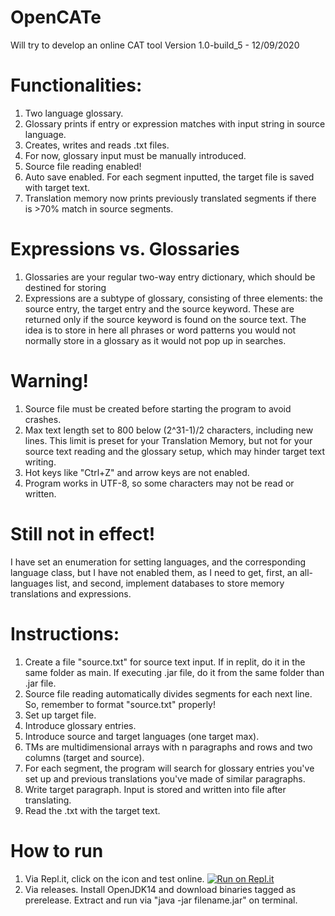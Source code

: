 # OpenCATe
Will try to develop an online CAT tool
Version 1.0-build_5 - 12/09/2020

# Functionalities:
1. Two language glossary.
2. Glossary prints if entry or expression matches with input string in source language.
3. Creates, writes and reads .txt files.
4. For now, glossary input must be manually introduced.
5. Source file reading enabled!
6. Auto save enabled. For each segment inputted, the target file is saved with target text.
7. Translation memory now prints previously translated segments if there is >70% match in source segments.

# Expressions vs. Glossaries
1. Glossaries are your regular two-way entry dictionary, which should be destined for storing 
2. Expressions are a subtype of glossary, consisting of three elements: the source entry, the target entry and the source keyword. These are returned only if the source keyword is found on the source text. The idea is to store in here all phrases or word patterns you would not normally store in a glossary as it would not pop up in searches.

# Warning!
1. Source file must be created before starting the program to avoid crashes.
2. Max text length set to 800 below (2^31-1)/2 characters, including new lines. This limit is preset for your Translation Memory, but not for your source text reading and the glossary setup, which may hinder target text writing. 
3. Hot keys like "Ctrl+Z" and arrow keys are not enabled.
4. Program works in UTF-8, so some characters may not be read or written. 

# Still not in effect!
I have set an enumeration for setting languages, and the corresponding language class, but I have not enabled them, as I need to get, first, an all-languages list, and second, implement databases to store memory translations and expressions.

# Instructions:
1. Create a file "source.txt" for source text input. If in replit, do it in the same folder as main. If executing .jar file, do it from the same folder than .jar file.
2. Source file reading automatically divides segments for each next line. So, remember to format "source.txt" properly!
3. Set up target file.
4. Introduce glossary entries.
5. Introduce source and target languages (one target max).
6. TMs are multidimensional arrays with n paragraphs and rows and two columns (target and source).
7. For each segment, the program will search for glossary entries you've set up and previous translations you've made of similar paragraphs.
8. Write target paragraph. Input is stored and written into file after translating.
9. Read the .txt with the target text.

# How to run
1. Via Repl.it, click on the icon and test online.
[![Run on Repl.it](https://repl.it/badge/github/emiestevarena/OpenCATe)](https://repl.it/github/emiestevarena/OpenCATe)
2. Via releases. Install OpenJDK14 and download binaries tagged as prerelease. Extract and run via "java -jar filename.jar" on terminal.
